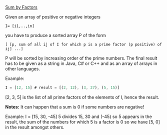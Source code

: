 [Sum by Factors](https://www.codewars.com/kata/sum-by-factors/train/rust)

Given an array of positive or negative integers 

`I= [i1,..,in]`

you have to produce a sorted array P of the form 

`[ [p, sum of all ij of I for which p is a prime factor (p positive) of ij] ...]`

P will be sorted by increasing order of the prime numbers. The final result has to be given as a string in Java, C# or C++ and as an array of arrays in other languages.

Example:

```rust
I = [12, 15] # result = [(2, 12), (3, 27), (5, 15)]
```

[2, 3, 5] is the list of all prime factors of the elements of I, hence the result.

**Notes:** It can happen that a sum is 0 if some numbers are negative!

Example: I = [15, 30, -45] 5 divides 15, 30 and (-45) so 5 appears in the result, the sum of the numbers for which 5 is a factor is 0 so we have [5, 0] in the result amongst others.